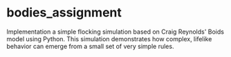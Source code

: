# bodies_assignment

Implementation a simple flocking simulation based on Craig Reynolds' Boids model using Python. This simulation demonstrates how complex, lifelike behavior can emerge from a small set of very simple rules.
